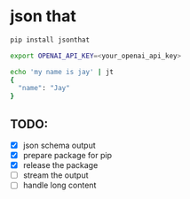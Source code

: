 # json that


```bash
pip install jsonthat
```

```bash
export OPENAI_API_KEY=<your_openai_api_key>
```

```bash
echo 'my name is jay' | jt
{
  "name": "Jay"
}
```


## TODO:

- [x] json schema output
- [x] prepare package for pip
- [x] release the package
- [ ] stream the output
- [ ] handle long content
